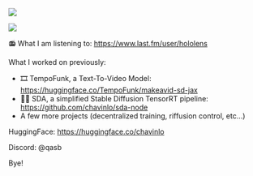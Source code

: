 ![](https://komarev.com/ghpvc/?username=chavinlo)

![](https://github-readme-stats.vercel.app/api?username=chavinlo&show_icons=true&theme=neon&rank_icon=github)

📻 What I am listening to: https://www.last.fm/user/hololens

What I worked on previously:

- 🎞️ TempoFunk, a Text-To-Video Model: https://huggingface.co/TempoFunk/makeavid-sd-jax
- 🏃💨 SDA, a simplified Stable Diffusion TensorRT pipeline: https://github.com/chavinlo/sda-node
- A few more projects (decentralized training, riffusion control, etc...)

HuggingFace: https://huggingface.co/chavinlo

Discord: @qasb

Bye!


